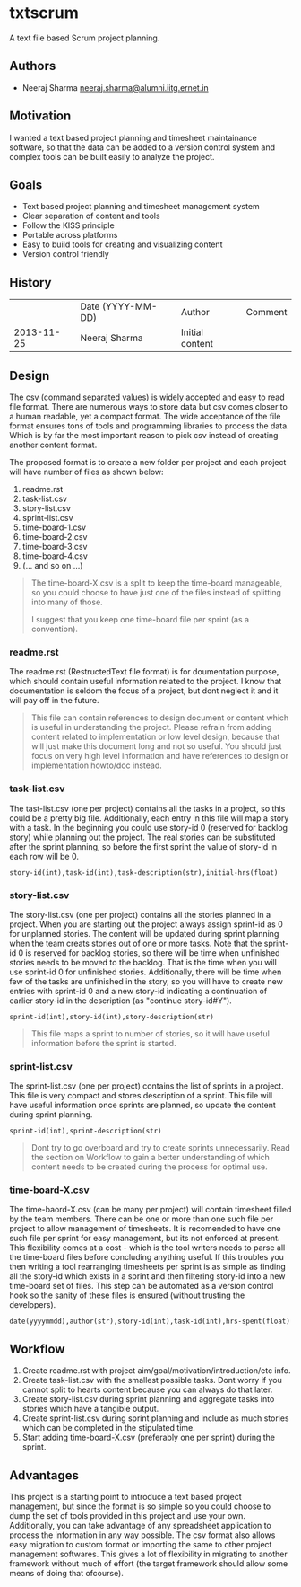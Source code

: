 # txtscrum

A text file based Scrum project planning.

## Authors

* Neeraj Sharma <neeraj.sharma@alumni.iitg.ernet.in>

## Motivation


I wanted a text based project planning and timesheet maintainance
software, so that the data can be added to a version control system
and complex tools can be built easily to analyze the project.


## Goals

* Text based project planning and timesheet management system
* Clear separation of content and tools
* Follow the KISS principle
* Portable across platforms
* Easy to build tools for creating and visualizing content
* Version control friendly


## History

<table>
<th>
  <td>Date (YYYY-MM-DD)</td>
  <td>Author</td>
  <td>Comment</td>
</th>
<tr>
  <td>2013-11-25</td>
  <td>Neeraj Sharma</td>
  <td>Initial content</td>
</tr>
</table>

## Design

The csv (command separated values) is widely accepted and easy to read
file format. There are numerous ways to store data but csv comes closer
to a human readable, yet a compact format. The wide acceptance of the
file format ensures tons of tools and programming libraries to process
the data. Which is by far the most important reason to pick csv instead
of creating another content format.

The proposed format is to create a new folder per project and each
project will have number of files as shown below:

1. readme.rst
2. task-list.csv
3. story-list.csv
4. sprint-list.csv
5. time-board-1.csv
6. time-board-2.csv
7. time-board-3.csv
8. time-board-4.csv
9. (... and so on ...)

> The time-board-X.csv is a split to keep the time-board manageable, so
> you could choose to have just one of the files instead of splitting into
> many of those.
>
> I suggest that you keep one time-board file per sprint (as a convention).
>

### readme.rst

The readme.rst (RestructedText file format) is for doumentation purpose, which
should contain useful information related to the project. I know that
documentation is seldom the focus of a project, but dont neglect it and it will
pay off in the future.


> This file can contain references to design document or content which is
> useful in understanding the project. Please refrain from adding content
> related to implementation or low level design, because that will just
> make this document long and not so useful. You should just focus on
> very high level information and have references to design or implementation
> howto/doc instead.


### task-list.csv

The tast-list.csv (one per project) contains all the tasks in a project, so
this could be a pretty big file. Additionally, each entry in this file will
map a story with a task. In the beginning you could use story-id 0 (reserved
for backlog story) while planning out the project. The real stories can
be substituted after the sprint planning, so before the first sprint the
value of story-id in each row will be 0.


    story-id(int),task-id(int),task-description(str),initial-hrs(float)


### story-list.csv

The story-list.csv (one per project) contains all the stories planned in a
project. When you are starting out the project always assign sprint-id as 0
for unplanned stories. The content will be updated during sprint planning
when the team creats stories out of one or more tasks. Note that the
sprint-id 0 is reserved for backlog stories, so there will be time when
unfinished stories needs to be moved to the backlog. That is the time
when you will use sprint-id 0 for unfinished stories. Additionally, there
will be time when few of the tasks are unfinished in the story, so you will have
to create new entries with sprint-id 0 and a new story-id indicating a
continuation of earlier story-id in the description (as "continue story-id#Y").

    sprint-id(int),story-id(int),story-description(str)


> This file maps a sprint to number of stories, so it will have useful
> information before the sprint is started.


### sprint-list.csv

The sprint-list.csv (one per project) contains the list of sprints in a project.
This file is very compact and stores description of a sprint. This file will
have useful information once sprints are planned, so update the content
during sprint planning.

    sprint-id(int),sprint-description(str)


> Dont try to go overboard and try to create sprints unnecessarily. Read the
> section on Workflow to gain a better understanding of which content
> needs to be created during the process for optimal use.


### time-board-X.csv

The time-baord-X.csv (can be many per project) will contain timesheet filled
by the team members. There can be one or more than one such file per project
to allow management of timesheets. It is recomended to have one such file per
sprint for easy management, but its not enforced at present. This flexibility
comes at a cost - which is the tool writers needs to parse all the time-board
files before concluding anything useful. If this troubles you then writing
a tool rearranging timesheets per sprint is as simple as finding all the
story-id which exists in a sprint and then filtering story-id into a new
time-board set of files. This step can be automated as a version control hook
so the sanity of these files is ensured (without trusting the developers).


    date(yyyymmdd),author(str),story-id(int),task-id(int),hrs-spent(float)


## Workflow

1. Create readme.rst with project aim/goal/motivation/introduction/etc info.
2. Create task-list.csv with the smallest possible tasks. Dont worry if you
   cannot split to hearts content because you can always do that later.
3. Create story-list.csv during sprint planning and aggregate tasks into
   stories which have a tangible output.
4. Create sprint-list.csv during sprint planning and include as much
   stories which can be completed in the stipulated time.
5. Start adding time-board-X.csv (preferably one per sprint) during the
   sprint.



## Advantages

This project is a starting point to introduce a text based project
management, but since the format is so simple so you could choose to
dump the set of tools provided in this project and use your own.
Additionally, you can take advantage of any spreadsheet application
to process the information in any way possible. The csv format
also allows easy migration to custom format or importing the same to
other project management softwares. This gives a lot of flexibility
in migrating to another framework without much of effort (the
target framework should allow some means of doing that ofcourse).

